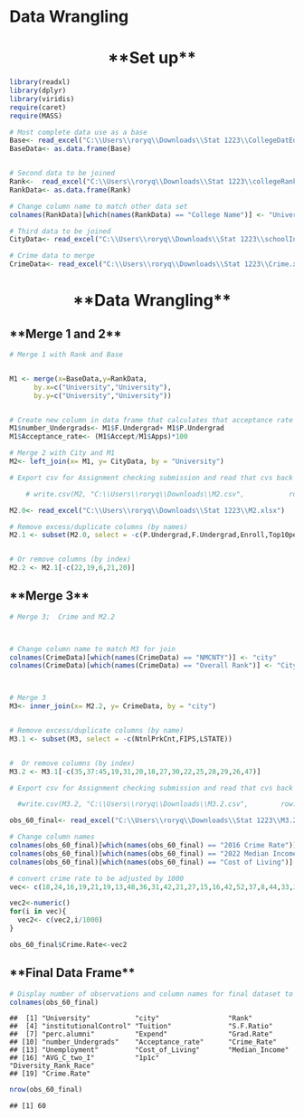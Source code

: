Data Wrangling
================

<center>
<h1>
**Set up**
</h1>
</center>

``` r
library(readxl)
library(dplyr)
library(viridis)
require(caret)
require(MASS)

# Most complete data use as a base
Base<- read_excel("C:\\Users\\roryq\\Downloads\\Stat 1223\\CollegeDatEdited.xlsx")
BaseData<- as.data.frame(Base)


# Second data to be joined
Rank<-  read_excel("C:\\Users\\roryq\\Downloads\\Stat 1223\\collegeRank.xlsx")
RankData<- as.data.frame(Rank)

# Change column name to match other data set
colnames(RankData)[which(names(RankData) == "College Name")] <- "University"

# Third data to be joined
CityData<- read_excel("C:\\Users\\roryq\\Downloads\\Stat 1223\\schoolInfo.xlsx")

# Crime data to merge
CrimeData<- read_excel("C:\\Users\\roryq\\Downloads\\Stat 1223\\Crime.xlsx")
```

<center>
<h1>
**Data Wrangling**
</h1>
</center>
<h2>
**Merge 1 and 2**
</h2>

``` r
# Merge 1 with Rank and Base


M1 <- merge(x=BaseData,y=RankData, 
      by.x=c("University","University"), 
      by.y=c("University","University"))


# Create new column in data frame that calculates that acceptance rate for the school, and a column that calculates total number of undergrads
M1$number_Undergrads<- M1$F.Undergrad+ M1$P.Undergrad
M1$Acceptance_rate<- (M1$Accept/M1$Apps)*100
```

``` r
# Merge 2 with City and M1
M2<- left_join(x= M1, y= CityData, by = "University")
```

``` r
# Export csv for Assignment checking submission and read that cvs back (requirement for assignment)

    # write.csv(M2, "C:\\Users\\roryq\\Downloads\\M2.csv",           row.names=FALSE)

M2.0<- read_excel("C:\\Users\\roryq\\Downloads\\Stat 1223\\M2.xlsx")
```

``` r
# Remove excess/duplicate columns (by names)
M2.1 <- subset(M2.0, select = -c(P.Undergrad,F.Undergrad,Enroll,Top10perc,Top25perc,Personal,Apps,Accept,ranking,Terminal,PhD,primaryKey,Private,businessRepScore,engineeringRepScore,enrollment, state,Books))


# Or remove columns (by index)
M2.2 <- M2.1[-c(22,19,6,21,20)]
```

<h2>
**Merge 3**
</h2>

``` r
# Merge 3;  Crime and M2.2



# Change column name to match M3 for join
colnames(CrimeData)[which(names(CrimeData) == "NMCNTY")] <- "city"
colnames(CrimeData)[which(names(CrimeData) == "Overall Rank")] <- "City Rank"



# Merge 3
M3<- inner_join(x= M2.2, y= CrimeData, by = "city")


# Remove excess/duplicate columns (by name)
M3.1 <- subset(M3, select = -c(NtnlPrkCnt,FIPS,LSTATE))


#  Or remove columns (by index)
M3.2 <- M3.1[-c(35,37:45,19,31,20,18,27,30,22,25,28,29,26,47)]
```

``` r
# Export csv for Assignment checking submission and read that cvs back (requirement for assignment)

  #write.csv(M3.2, "C:\\Users\\roryq\\Downloads\\M3.2.csv",        row.names=FALSE)

obs_60_final<- read_excel("C:\\Users\\roryq\\Downloads\\Stat 1223\\M3.2.xlsx")

# Change column names
colnames(obs_60_final)[which(names(obs_60_final) == "2016 Crime Rate")] <- "Crime_Rate"
colnames(obs_60_final)[which(names(obs_60_final) == "2022 Median Income")] <- "Median_Income"
colnames(obs_60_final)[which(names(obs_60_final) == "Cost of Living")] <- "Cost_of_Living"
```

``` r
# convert crime rate to be adjusted by 1000
vec<- c(18,24,16,19,21,19,13,48,36,31,42,21,27,15,16,42,52,37,8,44,33,33,50,3,34,13,18,21,50,24,10,21,45,29/22,26,15,11,42,24,15,36,31,15,8, 0, 42,22, 68,32,51,16,32,51,35,13,51,19,27, NA,NA)

vec2<-numeric()
for(i in vec){
  vec2<- c(vec2,i/1000)
}

obs_60_final$Crime.Rate<-vec2
```

<h2>
**Final Data Frame**
</h2>

``` r
# Display number of observations and column names for final dataset to model
colnames(obs_60_final)
```

    ##  [1] "University"           "city"                 "Rank"                
    ##  [4] "institutionalControl" "Tuition"              "S.F.Ratio"           
    ##  [7] "perc.alumni"          "Expend"               "Grad.Rate"           
    ## [10] "number_Undergrads"    "Acceptance_rate"      "Crime_Rate"          
    ## [13] "Unemployment"         "Cost_of_Living"       "Median_Income"       
    ## [16] "AVG_C_two_I"          "1p1c"                 "Diversity_Rank_Race" 
    ## [19] "Crime.Rate"

``` r
nrow(obs_60_final)
```

    ## [1] 60
